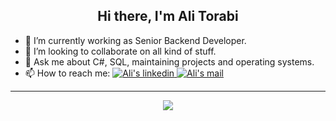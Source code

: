 <h2 align="center">Hi there, I'm Ali Torabi</h2>

<ul>
  <li>🔭 I’m currently working as Senior Backend Developer.</li>
  <li>👯 I’m looking to collaborate on all kind of stuff.</li>
  <li>💬 Ask me about C#, SQL, maintaining projects and operating systems.</li>
  <li>📫 How to reach me: 
    <a href="https://www.linkedin.com/in/torabi-ali/">
      <img alt="Ali's linkedin" src="https://img.shields.io/badge/-torabi--ali-0072b1?style=flat&logo=Linkedin&logoColor=white" />
    </a>
    <a href="https://www.linkedin.com/in/torabi-ali/">
      <img alt="Ali's mail" src="https://img.shields.io/badge/-alitorabi2020@gmail.com-ea4335?style=flat&logo=Gmail&logoColor=white" />
    </a>
  </li>
</ul>

<hr />

<p align="center">
  <img src="https://github-readme-stats.vercel.app/api?username=torabi-ali&show_icons=true&count_private=true&include_all_commits=true" />
</p>
